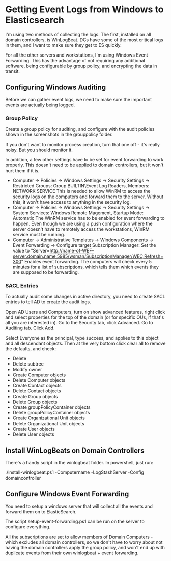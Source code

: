 # Getting Event Logs from Windows to Elasticsearch

I'm using two methods of collecting the logs.  The first, installed on all domain controllers, is WinLogBeat. DCs have some of the most critical logs in them, and I want to make sure they get to ES quickly.

For all the other servers and workstations, I'm using Windows Event Forwarding. This has the advantage of not requiring any additional software, being configurable by group policy, and encrypting the data in transit.


## Configuring Windows Auditing

Before we can gather event logs, we need to make sure the important events are actually being logged.

### Group Policy
Create a group policy for auditing, and configure with the audit policies shown in the screenshots in the grouppolicy folder.

If you don't want to monitor process creation, turn that one off - it's really noisy.  But you should monitor it.

In addition, a few other settings have to be set for event forwarding to work properly. This doesn't need to be applied to domain controllers, but it won't hurt them if it is.

- Computer -> Policies -> Windows Settings -> Security Settings -> Restricted Groups: Group BUILTIN\Event Log Readers, Members: NETWORK SERVICE
    This is needed to allow WinRM to access the security logs on the computers and forward them to the server. Without this, it won't have access to anything in the security log.
- Computer -> Policies -> Windows Settings -> Security Settings -> System Services: Windows Remote Magement, Startup Mode: Automatic
    The WinRM service has to be enabled for event forwarding to happen.  Even though we are using a push configuration where the server doesn't have to remotely access the workstations, WinRM service must be running.
- Computer -> Administrative Templates -> Windows Components -> Event Forwarding -> Configure target Subscription Manager:  Set the value to "Server=http://name-of-WEF-server.domain.name:5985/wsman/SubscriptionManager/WEC,Refresh=300"
    Enables event forwarding. The computers will check every 5 minutes for a list of subscriptions, which tells them which events they are supposed to be forwarding.

### SACL Entries

To actually audit some changes in active directory, you need to create SACL entries to tell AD to create the audit logs.

Open AD Users and Computers, turn on show advanced features, right click and select properties for the top of the domain (or for specific OUs, if that's all you are interested in).
Go to the Security tab, click Advanced. Go to Auditing tab. Click Add.

Select Everyone as the principal, type success, and applies to this object and all descendant objects. Then at the very bottom click clear all to remove the defaults, and check:

- Delete
- Delete subtree
- Modify owner
- Create Computer objects
- Delete Computer objects
- Create Contact objects
- Delete Contact objects
- Create Group objects
- Delete Group objects
- Create groupPolicyContainer objects
- Delete groupPolicyContainer objects
- Create Organizational Unit objects
- Delete Organizational Unit objects
- Create User objects
- Delete User objects

## Install WinLogBeats on Domain Controllers

There's a handy script in the winlogbeat folder.  In powershell, just run:

.\install-winlogbeat.ps1 -Computername <domaincontroller name> -LogStashServer <ip address of logstash server> -Config domaincontroller

## Configure Windows Event Forwarding

You need to setup a windows server that will collect all the events and forward them on to ElasticSearch.

The script setup-event-forwarding.ps1 can be run on the server to configure everything.

All the subscriptions are set to allow members of Domain Computers - which excludes all domain controllers, so we don't have to worry about not having the domain controllers apply the group policy, 
and won't end up with duplicate events from their own winlogbeat + event forwarding.